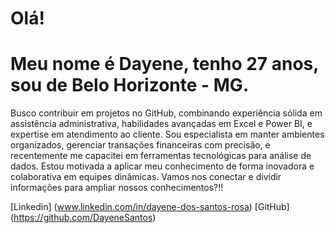 #  Olá!
# Meu nome é Dayene, tenho 27 anos, sou de Belo Horizonte - MG.

 Busco contribuir em projetos no GitHub, combinando experiência sólida em assistência administrativa, 
habilidades avançadas em Excel e Power BI, e expertise em atendimento ao cliente. 
Sou especialista em manter ambientes organizados, gerenciar transações financeiras com precisão, 
e recentemente me capacitei em ferramentas tecnológicas para análise de dados.
Estou motivada a aplicar meu conhecimento de forma inovadora e colaborativa em equipes dinâmicas.
Vamos nos conectar e dividir informações para ampliar nossos conhecimentos?!!

[Linkedin] (www.linkedin.com/in/dayene-dos-santos-rosa)
[GitHub] (https://github.com/DayeneSantos)

